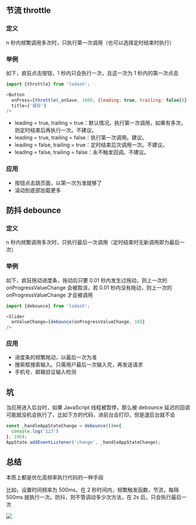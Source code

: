 




## 节流 throttle
### 定义
n 秒内频繁调用多次时，只执行第一次调用（也可以选择定时结束时执行）


### 举例
如下，疯狂点击按钮，1 秒内只会执行一次，且这一次为 1 秒内的第一次点击

```js
import {throttle} from 'lodash';

<Button
  onPress={throttle(_onSave, 1000, {leading: true, trailing: false})}
  title={'保存'}
/>
```

+ leading = true, trailing = true：默认情况。执行第一次调用，如果有多次，则定时结束后再执行一次。不建议。
+ leading = true, trailing = false：执行第一次调用。建议。
+ leading = false, trailing = true：定时结束后次调用一次。不建议。
+ leading = false, trailing = false：永不触发回调。不建议。

### 应用
+ 按钮点击跳页面，以第一次为准就够了
+ 滚动到底部加载更多

## 防抖 debounce
### 定义
n 秒内频繁调用多次时，只执行最后一次调用（定时结束时无新调用即为最后一次）

### 举例
如下，疯狂拖动进度条，拖动后只要 0.01 秒内发生过拖动，则上一次的 onProgressValueChange 会被取消，若 0.01 秒内没有拖动，则上一次的 onProgressValueChange 才会被调用

```js
import {debounce} from 'lodash';

<Slider
  onValueChange={debounce(onProgressValueChange, 10)}
/>
```


### 应用
+ 进度条的频繁拖动，以最后一次为准
+ 搜索框搜索输入。只需用户最后一次输入完，再发送请求
+ 手机号、邮箱验证输入检测


## 坑
当应用进入后台时，如果 JavaScript 线程被暂停，那么被 debounce 延迟的回调可能就没机会执行了，比如下方的代码，进前台会打印，但是退后台就不会

```js
const _handleAppStateChange = debounce(()=>{
  console.log('123')
}, 100);
AppState.addEventListener('change', _handleAppStateChange);
```

## 总结
本质上都是优化高频率执行代码的一种手段

比如，设置时间频率为 500ms，在 2 秒时间内，频繁触发函数，节流，每隔 500ms 就执行一次。防抖，则不管调动多少次方法，在 2s 后，只会执行最后一次

![](https://static.vue-js.com/a2c81b50-8787-11eb-ab90-d9ae814b240d.png)